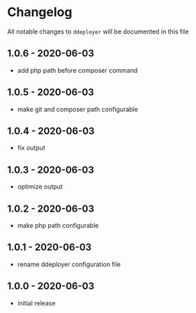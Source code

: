 # Changelog

All notable changes to `ddeployer` will be documented in this file

## 1.0.6 - 2020-06-03

- add php path before composer command

## 1.0.5 - 2020-06-03

- make git and composer path configurable

## 1.0.4 - 2020-06-03

- fix output

## 1.0.3 - 2020-06-03

- optimize output

## 1.0.2 - 2020-06-03

- make php path configurable

## 1.0.1 - 2020-06-03

- rename ddeployer configuration file

## 1.0.0 - 2020-06-03

- initial release